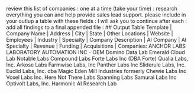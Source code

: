 review this list of companies : one at a  time (take your time) : research everything you can and help provide sales lead support. please include in your outlup a table with these fields : I will ask you to continue after each : add all findings to a final appended file : ## Output Table Template
| Company Name | Address | City | State | Other Locations | Website | Employees | Industry | Specialty | Company Description | AI Company | AI Specialty | Revenue | Funding | Acquisitions |
Companies: ANCHOR LABS LABORATORY AUTOMATION INC - OEM Domino Data Lab Emerald Cloud Lab Notable Labs Compound Labs Forte Labs Inc (DBA Forte) Qualia Labs, Inc. Arkose Labs Farmwise Labs, Inc Panther Labs Inc Sliderule Labs, Inc. Euclid Labs, Inc. dba Magic Eden Mill Industries formerly Chewie Labs Inc Voxel Labs Inc. Here Not There Labs Spanning Labs Samurai Labs Inc Optivolt Labs, Inc. Harmonic AI Research Lab